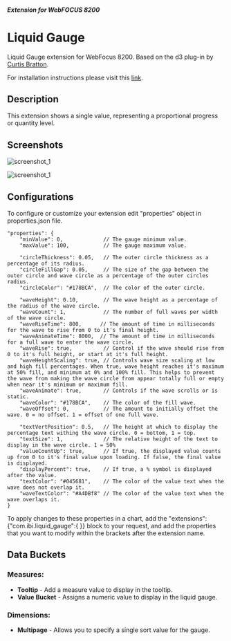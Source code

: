 ##### Extension for WebFOCUS 8200

# Liquid Gauge

Liquid Gauge extension for WebFocus 8200. Based on the d3 plug-in by [Curtis Bratton](http://bl.ocks.org/brattonc/5e5ce9beee483220e2f6).

For installation instructions please visit this [link](https://github.com/ibi/wf-extensions-chart/wiki/Installing-a-WebFocus-Extension "Installing a WebFocus Extension").

## Description

This extension shows a single value, representing a proportional progress or quantity level.

## Screenshots

![screenshot_1](https://github.com/ibi/wf-extensions-chart/blob/master/com.ibi.liquid_gauge/screenshots/1.png)

![screenshot_1](https://github.com/ibi/wf-extensions-chart/blob/master/com.ibi.liquid_gauge/screenshots/2.png)

## Configurations

To configure or customize your extension edit "properties" object in properties.json file.
	
	"properties": {
		"minValue": 0,             // The gauge minimum value.
		"maxValue": 100,           // The gauge maximum value.

		"circleThickness": 0.05,   // The outer circle thickness as a percentage of its radius.
		"circleFillGap": 0.05,     // The size of the gap between the outer circle and wave circle as a percentage of the outer circles radius.
		"circleColor": "#178BCA",  // The color of the outer circle.

		"waveHeight": 0.10,        // The wave height as a percentage of the radius of the wave circle.
		"waveCount": 1,            // The number of full waves per width of the wave circle.
		"waveRiseTime": 800,      // The amount of time in milliseconds for the wave to rise from 0 to it's final height.
		"waveAnimateTime": 8000,  // The amount of time in milliseconds for a full wave to enter the wave circle.
		"waveRise": true,          // Control if the wave should rise from 0 to it's full height, or start at it's full height.
		"waveHeightScaling": true, // Controls wave size scaling at low and high fill percentages. When true, wave height reaches it's maximum at 50% fill, and minimum at 0% and 100% fill. This helps to prevent the wave from making the wave circle from appear totally full or empty when near it's minimum or maximum fill.
		"waveAnimate": true,       // Controls if the wave scrolls or is static.
		"waveColor": "#178BCA",    // The color of the fill wave.
		"waveOffset": 0,           // The amount to initially offset the wave. 0 = no offset. 1 = offset of one full wave.

		"textVertPosition": 0.5,   // The height at which to display the percentage text withing the wave circle. 0 = bottom, 1 = top.
		"textSize": 1,             // The relative height of the text to display in the wave circle. 1 = 50%
		"valueCountUp": true,      // If true, the displayed value counts up from 0 to it's final value upon loading. If false, the final value is displayed.
		"displayPercent": true,    // If true, a % symbol is displayed after the value.
		"textColor": "#045681",    // The color of the value text when the wave does not overlap it.
		"waveTextColor": "#A4DBf8" // The color of the value text when the wave overlaps it.
	}
	
To apply changes to these properties in a chart, add the "extensions": {"com.ibi.liquid_gauge":{ }} block to your request, and add the properties that you want to modify within the brackets after the extension name.

## Data Buckets

### Measures:

* **Tooltip** - Add a measure value to display in the tooltip.
* **Value Bucket** - Assigns a numeric value to display in the liquid gauge.

### Dimensions:

* **Multipage** - Allows you to specify a single sort value for the gauge.

